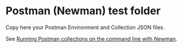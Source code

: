 # Postman (Newman) test folder

Copy here your Postman Environment and Collection JSON files.

See [Running Postman collections on the command line with Newman](https://learning.postman.com/docs/running-collections/using-newman-cli/command-line-integration-with-newman/).